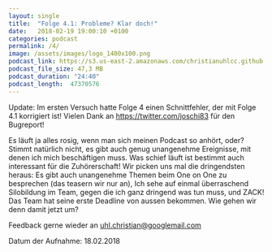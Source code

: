 ```yaml
---
layout: single
title:  "Folge 4.1: Probleme? Klar doch!"
date:   2018-02-19 19:00:10 +0100
categories: podcast
permalink: /4/
image: /assets/images/logo_1400x100.png
podcast_link: https://s3.us-east-2.amazonaws.com/christianuhlcc.github.io/episodes/Podcast_Folge_4_1.mp3
podcast_file_size: 47,3 MB
podcast_duration: "24:40"
podcast_length:  47370576   
---
```


Update: Im ersten Versuch hatte Folge 4 einen Schnittfehler, der mit Folge 4.1 korrigiert ist! Vielen Dank an https://twitter.com/joschi83 für den Bugreport!

Es läuft ja alles rosig, wenn man sich meinen Podcast so anhört, oder? Stimmt natürlich nicht, es gibt auch genug unangenehme Ereignisse, mit denen ich mich beschäftigen muss. Was schief läuft ist bestimmt auch interessant für die Zuhörerschaft! Wir picken uns mal die dringendsten heraus: Es gibt auch unangenehme Themen beim One on One zu besprechen (das teasern wir nur an), Ich sehe auf einmal überraschend Silobildung im Team, gegen die ich ganz dringend was tun muss, und ZACK! Das Team hat seine erste Deadline von aussen bekommen. Wie gehen wir denn damit jetzt um?

Feedback gerne wieder an uhl.christian@googlemail.com


Datum der Aufnahme: 18.02.2018